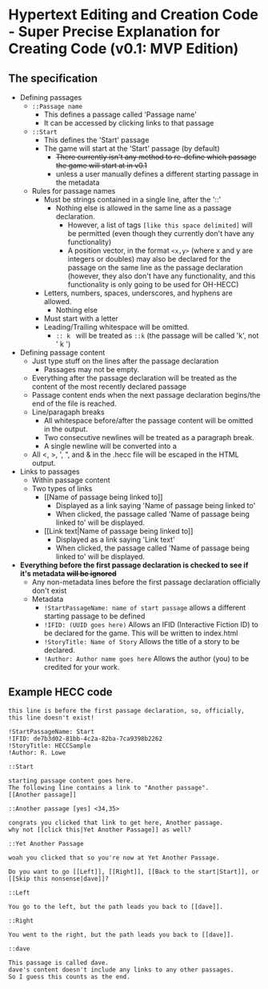 # Hypertext Editing and Creation Code - Super Precise Explanation for Creating Code (v0.1: MVP Edition)

## The specification
* Defining passages
    * `::Passage name`
        * This defines a passage called 'Passage name'
        * It can be accessed by clicking links to that passage
    * `::Start`
        * This defines the 'Start' passage
        * The game will start at the 'Start' passage (by default)
            * ~~There currently isn't any method to re-define which passage the game will start at in v0.1~~
            * unless a user manually defines a different starting passage in the metadata
    * Rules for passage names
        * Must be strings contained in a single line, after the '::'
            * Nothing else is allowed in the same line as a passage declaration.
                * However, a list of tags `[like this space delimited]` will be permitted (even though they currently don't have any functionality)
                * A position vector, in the format `<x,y>` (where x and y are integers or doubles) may also be declared for the passage on the same line as the passage declaration (however, they also don't have any functionality, and this functionality is only going to be used for OH-HECC) 
        * Letters, numbers, spaces, underscores, and hyphens are allowed.
            * Nothing else
        * Must start with a letter
        * Leading/Trailing whitespace will be omitted.
            * `:: k ` will be treated as `::k` (the passage will be called 'k', not ' k ')
* Defining passage content
    * Just type stuff on the lines after the passage declaration
        * Passages may not be empty.
    * Everything after the passage declaration will be treated as the content of the most recently declared passage
    * Passage content ends when the next passage declaration begins/the end of the file is reached.
    * Line/paragaph breaks
        * All whitespace before/after the passage content will be omitted in the output.
        * Two consecutive newlines will be treated as a paragraph break.
        * A single newline will be converted into a <br>
    * All <, >, ', ", and & in the .hecc file will be escaped in the HTML output.
* Links to passages
    * Within passage content
    * Two types of links
        * [[Name of passage being linked to]]
            * Displayed as a link saying 'Name of passage being linked to'
            * When clicked, the passage called 'Name of passage being linked to' will be displayed.
        * [[Link text|Name of passage being linked to]]
            * Displayed as a link saying 'Link text'
            * When clicked, the passage called 'Name of passage being linked to' will be displayed.
* **Everything before the first passage declaration is checked to see if it's metadata ~~will be ignored~~**
    * Any non-metadata lines before the first passage declaration officially don't exist
    * Metadata
        * `!StartPassageName: name of start passage` allows a different starting passage to be defined
        * `!IFID: (UUID goes here)` Allows an IFID (Interactive Fiction ID) to be declared for the game. This will be written to index.html
        * `!StoryTitle: Name of Story` Allows the title of a story to be declared.
        * `!Author: Author name goes here` Allows the author (you) to be credited for your work.


## Example HECC code
```
this line is before the first passage declaration, so, officially, this line doesn't exist! 

!StartPassageName: Start
!IFID: de7b3d02-81bb-4c2a-82ba-7ca9398b2262
!StoryTitle: HECCSample
!Author: R. Lowe

::Start

starting passage content goes here.
The following line contains a link to "Another passage".
[[Another passage]]

::Another passage [yes] <34,35>

congrats you clicked that link to get here, Another passage.
why not [[click this|Yet Another Passage]] as well?

::Yet Another Passage

woah you clicked that so you're now at Yet Another Passage.

Do you want to go [[Left]], [[Right]], [[Back to the start|Start]], or [[Skip this nonsense|dave]]?

::Left

You go to the left, but the path leads you back to [[dave]].

::Right

You went to the right, but the path leads you back to [[dave]].

::dave

This passage is called dave.
dave's content doesn't include any links to any other passages.
So I guess this counts as the end.
```